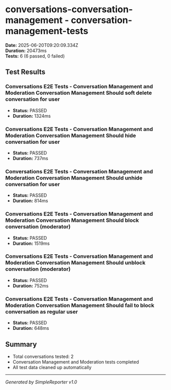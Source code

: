 # conversations-conversation-management - conversation-management-tests

**Date:** 2025-06-20T09:20:09.334Z  
**Duration:** 20473ms  
**Tests:** 6 (6 passed, 0 failed)

## Test Results


### Conversations E2E Tests - Conversation Management and Moderation Conversation Management Should soft delete conversation for user
- **Status:** PASSED
- **Duration:** 1324ms



### Conversations E2E Tests - Conversation Management and Moderation Conversation Management Should hide conversation for user
- **Status:** PASSED
- **Duration:** 737ms



### Conversations E2E Tests - Conversation Management and Moderation Conversation Management Should unhide conversation for user
- **Status:** PASSED
- **Duration:** 814ms



### Conversations E2E Tests - Conversation Management and Moderation Conversation Management Should block conversation (moderator)
- **Status:** PASSED
- **Duration:** 1519ms



### Conversations E2E Tests - Conversation Management and Moderation Conversation Management Should unblock conversation (moderator)
- **Status:** PASSED
- **Duration:** 752ms



### Conversations E2E Tests - Conversation Management and Moderation Conversation Management Should fail to block conversation as regular user
- **Status:** PASSED
- **Duration:** 648ms



## Summary

- Total conversations tested: 2
- Conversation Management and Moderation tests completed
- All test data cleaned up automatically

---
*Generated by SimpleReporter v1.0*
